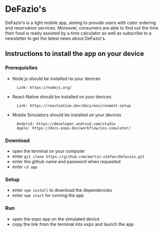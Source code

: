 # DeFazio's

DeFazio's is a light mobile app, aiming to provide users with cater ordering and reservation services. Moreover, consumers are able to find out the time their food is ready assisted by a time calculator as well as subscribe to a newsletter to get the latest news about DeFazio's.

## Instructions to install the app on your device

### Prerequisites

- Node.js should be installed no your devices

        Link: https://nodejs.org/

- React-Native should be installed on your devices

        Link: https://reactnative.dev/docs/environment-setup

- Moblie Simulators should be installed on your devices

        Andorid: https://developer.android.com/studio
        Apple: https://docs.expo.dev/workflow/ios-simulator/

### Download

- open the terminal on your computer
- enter `git clone https://github.com/martin-stefan/defazios.git`
- enter the github name and password when requested
- enter `cd app`

### Setup

- enter `npm install` to download the dependencies
- enter `npm start` for running the app

### Run

- open the expo app on the simulated device
- copy the link from the terminal into expo and launch the app
